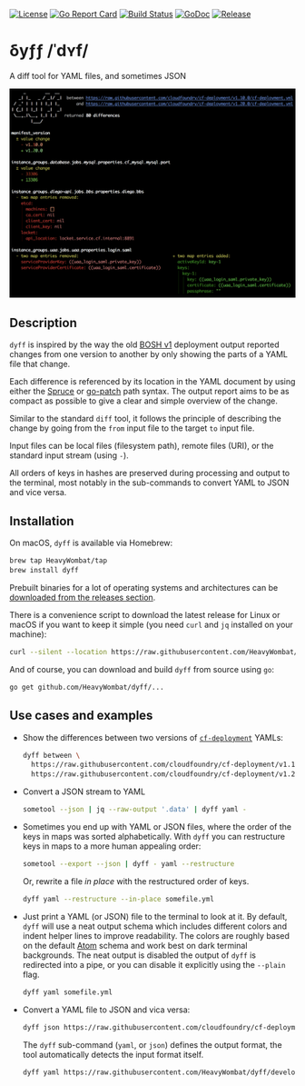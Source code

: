 [![License](https://img.shields.io/github/license/HeavyWombat/dyff.svg)](https://github.com/HeavyWombat/dyff/blob/master/LICENSE)
[![Go Report Card](https://goreportcard.com/badge/github.com/HeavyWombat/dyff)](https://goreportcard.com/report/github.com/HeavyWombat/dyff)
[![Build Status](https://travis-ci.org/HeavyWombat/dyff.svg?branch=master)](https://travis-ci.org/HeavyWombat/dyff)
[![GoDoc](https://godoc.org/github.com/HeavyWombat/dyff/pkg?status.svg)](https://godoc.org/github.com/HeavyWombat/dyff/pkg)
[![Release](https://img.shields.io/github/release/HeavyWombat/dyff.svg)](https://github.com/HeavyWombat/dyff/releases/latest)

# δyƒƒ /ˈdʏf/
A diff tool for YAML files, and sometimes JSON

![dyff between example](docs/images/dyff-between-example.png?raw=true "dyff between example of two cf-deployment versions")

## Description
`dyff` is inspired by the way the old [BOSH v1](https://bosh.io/) deployment output reported changes from one version to another by only showing the parts of a YAML file that change.

Each difference is referenced by its location in the YAML document by using either the [Spruce](https://github.com/geofffranks/spruce) or [go-patch](https://github.com/cppforlife/go-patch) path syntax. The output report aims to be as compact as possible to give a clear and simple overview of the change.

Similar to the standard `diff` tool, it follows the principle of describing the change by going from the `from` input file to the target `to` input file.

Input files can be local files (filesystem path), remote files (URI), or the standard input stream (using `-`).

All orders of keys in hashes are preserved during processing and output to the terminal, most notably in the sub-commands to convert YAML to JSON and vice versa.

## Installation
On macOS, `dyff` is available via Homebrew:
```bash
brew tap HeavyWombat/tap
brew install dyff
```

Prebuilt binaries for a lot of operating systems and architectures can be [downloaded from the releases section](https://github.com/HeavyWombat/dyff/releases/latest).

There is a convenience script to download the latest release for Linux or macOS if you want to keep it simple (you need `curl` and `jq` installed on your machine):
```bash
curl --silent --location https://raw.githubusercontent.com/HeavyWombat/dyff/master/scripts/download-latest.sh | bash
```

And of course, you can download and build `dyff` from source using `go`:
```bash
go get github.com/HeavyWombat/dyff/...
```

## Use cases and examples
- Show the differences between two versions of [`cf-deployment`](https://github.com/cloudfoundry/cf-deployment/) YAMLs:
    ```bash
    dyff between \
      https://raw.githubusercontent.com/cloudfoundry/cf-deployment/v1.19.0/cf-deployment.yml \
      https://raw.githubusercontent.com/cloudfoundry/cf-deployment/v1.20.0/cf-deployment.yml
    ```

- Convert a JSON stream to YAML
    ```bash
    sometool --json | jq --raw-output '.data' | dyff yaml -
    ```

- Sometimes you end up with YAML or JSON files, where the order of the keys in maps was sorted alphabetically. With `dyff` you can restructure keys in maps to a more human appealing order:
    ```bash
    sometool --export --json | dyff - yaml --restructure
    ```
    Or, rewrite a file _in place_ with the restructured order of keys.
    ```bash
    dyff yaml --restructure --in-place somefile.yml
    ```

- Just print a YAML (or JSON) file to the terminal to look at it. By default, `dyff` will use a neat output schema which includes different colors and indent helper lines to improve readability. The colors are roughly based on the default [Atom](https://atom.io) schema and work best on dark terminal backgrounds. The neat output is disabled the output of `dyff` is redirected into a pipe, or you can disable it explicitly using the `--plain` flag.
    ```bash
    dyff yaml somefile.yml
    ```

- Convert a YAML file to JSON and vica versa:
    ```bash
    dyff json https://raw.githubusercontent.com/cloudfoundry/cf-deployment/v1.19.0/cf-deployment.yml
    ```
    The `dyff` sub-command (`yaml`, or `json`) defines the output format, the tool automatically detects the input format itself.
    ```bash
    dyff yaml https://raw.githubusercontent.com/HeavyWombat/dyff/develop/assets/bosh-yaml/manifest.json
    ```
